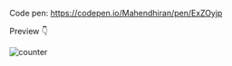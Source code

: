 Code pen: https://codepen.io/Mahendhiran/pen/ExZOyjp

Preview 👇

![counter](https://user-images.githubusercontent.com/60248720/115566525-2887f380-a26f-11eb-9534-e5d452e3dc86.png)
